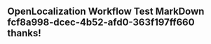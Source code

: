 <properties
ms.topic="hero-topic"
ms.test1="hero-topic"
ms.test2="test"/>

## OpenLocalization Workflow Test MarkDown fcf8a998-dcec-4b52-afd0-363f197ff660 thanks!
